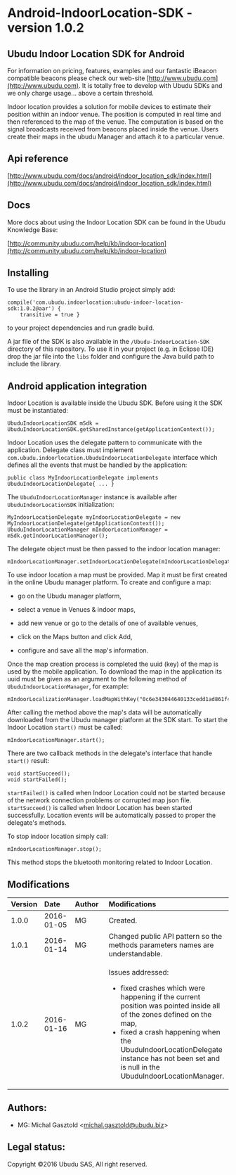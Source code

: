 # Android-IndoorLocation-SDK - version 1.0.2

## Ubudu Indoor Location SDK for Android

For information on pricing, features, examples and our fantastic iBeacon compatible beacons please check our web-site
[http://www.ubudu.com](http://www.ubudu.com). It is totally free to develop with Ubudu SDKs and we only charge usage... above a certain threshold.

Indoor location provides a solution for mobile devices to estimate their position within an indoor venue. The position is computed in real time and then referenced to the map of the venue. The computation is based on the signal broadcasts received from beacons placed inside the venue. Users create their maps in the ubudu Manager and attach it to a particular venue.

## Api reference
[http://www.ubudu.com/docs/android/indoor_location_sdk/index.html](http://www.ubudu.com/docs/android/indoor_location_sdk/index.html)

## Docs

More docs about using the Indoor Location SDK can be found in the Ubudu Knowledge Base:

[http://community.ubudu.com/help/kb/indoor-location](http://community.ubudu.com/help/kb/indoor-location)

## Installing

To use the library in an Android Studio project simply add:

	compile('com.ubudu.indoorlocation:ubudu-indoor-location-sdk:1.0.2@aar') {
        transitive = true }

to your project dependencies and run gradle build.

A jar file of the SDK is also available in the `/Ubudu-IndoorLocation-SDK` directory of this repository. To use it in your project (e.g. in Eclipse IDE) drop the jar file into the `libs` folder and configure the Java build path to include the library.

## Android application integration

Indoor Location is available inside the Ubudu SDK. Before using it the SDK must be instantiated:

	UbuduIndoorLocationSDK mSdk = UbuduIndoorLocationSDK.getSharedInstance(getApplicationContext());
	
Indoor Location uses the delegate pattern to communicate with the application. Delegate class must implement `com.ubudu.indoorlocation.UbuduIndoorLocationDelegate` interface which defines all the events that must be handled by the application:

	public class MyIndoorLocationDelegate implements UbuduIndoorLocationDelegate{ ... }
	
The `UbuduIndoorLocationManager` instance is available after `UbuduIndoorLocationSDK` initialization:
	
	MyIndoorLocationDelegate myIndoorLocationDelegate = new MyIndoorLocationDelegate(getApplicationContext());
	UbuduIndoorLocationManager mIndoorLocationManager = mSdk.getIndoorLocationManager();
	
The delegate object must be then passed to the indoor location manager:

	mIndoorLocationManager.setIndoorLocationDelegate(mIndoorLocationDelegate);
	
To use indoor location a map must be provided. Map it must be first created in the online Ubudu manager platform. To create and configure a map:

-   go on the Ubudu manager platform,
   
-   select a venue in Venues & indoor maps,
   
-	add new venue or go to the details of one of available venues,

-	click on the Maps button and click Add,

-	configure and save all the map's information.

Once the map creation process is completed the uuid (key) of the map is used by the mobile application. To download the map in the application its uuid must be given as an argument to the following method of `UbuduIndoorLocationManager`, for example:

	mIndoorLocalizationManager.loadMapWithKey("0c6e343044640133cedd1ad861f40fb6");

After calling the method above the map's data will be automatically downloaded from the Ubudu manager platform at the SDK start. To start the Indoor Location `start()` must be called:

	mIndoorLocationManager.start();

There are two callback methods in the delegate's interface that handle `start()` result:

	void startSucceed();
	void startFailed();
	
`startFailed()` is called when Indoor Location could not be started because of the network connection problems or corrupted map json file. `startSucceed()` is called when Indoor Location has been started successfully. Location events will be automatically passed to proper the delegate's methods. 

To stop indoor location simply call:

	mIndoorLocationManager.stop();
	
This method stops the bluetooth monitoring related to Indoor Location.

## Modifications

<table>
<colgroup>
<col width="12%" />
<col width="14%" />
<col width="16%" />
<col width="56%" />
</colgroup>
<thead>
<tr class="header">
<th align="left">Version</th>
<th align="left">Date</th>
<th align="left">Author</th>
<th align="left">Modifications</th>
</tr>
</thead>
<tbody>
<tr class="odd">
<td align="left">1.0.0</td>
<td align="left">2016-01-05</td>
<td align="left">MG</td>
<td align="left">Created.</td>
</tr>
<tr class="odd">
<td align="left">1.0.1</td>
<td align="left">2016-01-14</td>
<td align="left">MG</td>
<td align="left">Changed public API pattern so the methods parameters names are understandable.</td>
</tr>
<tr class="odd">
<td align="left">1.0.2</td>
<td align="left">2016-01-16</td>
<td align="left">MG</td>
<td align="left">
<p>Issues addressed:</p>
<ul><li>fixed crashes which were happening if the current position was pointed inside all of the zones defined on the map,</li>
<li>fixed a crash happening when the UbuduIndoorLocationDelegate instance has not been set and is null in the UbuduIndoorLocationManager.</li></ul>
</td>
</tr>
</tbody>
</table>

## Authors:

-   MG: Michal Gasztold \<<michal.gasztold@ubudu.biz>\>

## Legal status:

Copyright ©2016 Ubudu SAS, All right reserved.

